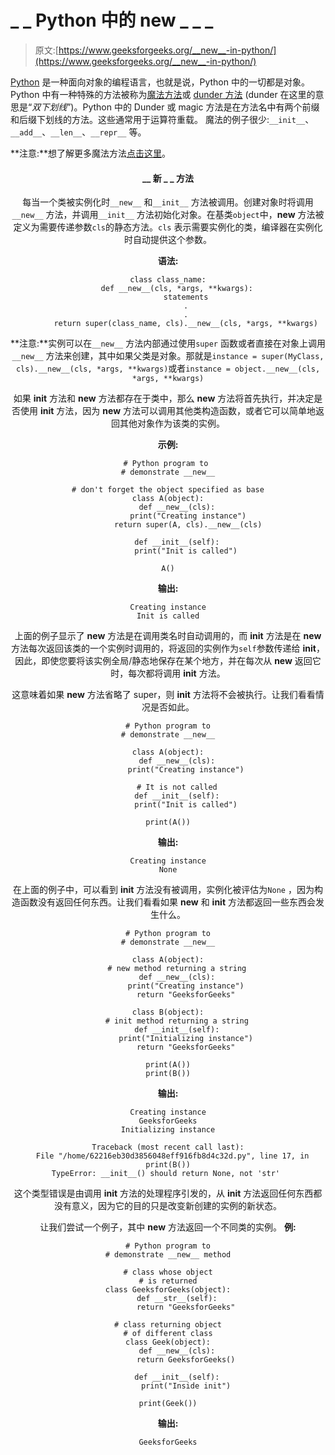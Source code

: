 # _ _ Python 中的 new _ _ _

> 原文:[https://www.geeksforgeeks.org/__new__-in-python/](https://www.geeksforgeeks.org/__new__-in-python/)

[Python](https://www.geeksforgeeks.org/python-programming-language/) 是一种面向对象的编程语言，也就是说，Python 中的一切都是对象。Python 中有一种特殊的方法被称为[魔法方法](https://www.geeksforgeeks.org/dunder-magic-methods-python/)或 [dunder 方法](https://www.geeksforgeeks.org/dunder-magic-methods-python/) (dunder 在这里的意思是“*双下划线*”)。Python 中的 Dunder 或 magic 方法是在方法名中有两个前缀和后缀下划线的方法。这些通常用于运算符重载。
魔法的例子很少:`__init__`、`__add__`、`__len__`、`__repr__` 等。

**注意:**想了解更多魔法方法[点击这里](https://www.geeksforgeeks.org/dunder-magic-methods-python/)。

<center>

#### __ 新 _ _ 方法

每当一个类被实例化时`__new__` 和`__init__` 方法被调用。创建对象时将调用`__new__` 方法，并调用`__init__` 方法初始化对象。在基类`object`中，__new__ 方法被定义为需要传递参数`cls`的静态方法。`cls` 表示需要实例化的类，编译器在实例化时自动提供这个参数。

**语法:**

```
class class_name:
    def __new__(cls, *args, **kwargs):
        statements
        .
        .
        return super(class_name, cls).__new__(cls, *args, **kwargs)

```

**注意:**实例可以在`__new__` 方法内部通过使用`super` 函数或者直接在对象上调用`__new__` 方法来创建，其中如果父类是对象。那就是`instance = super(MyClass, cls).__new__(cls, *args, **kwargs)`或者`instance = object.__new__(cls, *args, **kwargs)`

如果 __init__ 方法和 __new__ 方法都存在于类中，那么 __new__ 方法将首先执行，并决定是否使用 __init__ 方法，因为 __new__ 方法可以调用其他类构造函数，或者它可以简单地返回其他对象作为该类的实例。

**示例:**

```
# Python program to 
# demonstrate __new__

# don't forget the object specified as base
class A(object):
    def __new__(cls):
         print("Creating instance")
         return super(A, cls).__new__(cls)

    def __init__(self):
        print("Init is called")

A()
```

**输出:**

```
Creating instance
Init is called

```

上面的例子显示了 __new__ 方法是在调用类名时自动调用的，而 __init__ 方法是在 __new__ 方法每次返回该类的一个实例时调用的，将返回的实例作为`self`参数传递给 __init__，因此，即使您要将该实例全局/静态地保存在某个地方，并在每次从 __new__ 返回它时，每次都将调用 __init__ 方法。

这意味着如果 __new__ 方法省略了 super，则 __init__ 方法将不会被执行。让我们看看情况是否如此。

```
# Python program to
# demonstrate __new__

class A(object):
    def __new__(cls):
        print("Creating instance")

    # It is not called
    def __init__(self):
        print("Init is called")

print(A())
```

**输出:**

```
Creating instance
None

```

在上面的例子中，可以看到 **__init__** 方法没有被调用，实例化被评估为`None` ，因为构造函数没有返回任何东西。让我们看看如果 __new__ 和 __init__ 方法都返回一些东西会发生什么。

```
# Python program to
# demonstrate __new__

class A(object):
    # new method returning a string
    def __new__(cls):
        print("Creating instance")
        return "GeeksforGeeks"

class B(object):
    # init method returning a string
    def __init__(self):
        print("Initializing instance")
        return "GeeksforGeeks"

print(A())
print(B())
```

**输出:**

```
Creating instance
GeeksforGeeks
Initializing instance

```

```
Traceback (most recent call last):
  File "/home/62216eb30d3856048eff916fb8d4c32d.py", line 17, in print(B())
TypeError: __init__() should return None, not 'str' 
```

这个类型错误是由调用 __init__ 方法的处理程序引发的，从 __init__ 方法返回任何东西都没有意义，因为它的目的只是改变新创建的实例的新状态。

让我们尝试一个例子，其中 __new__ 方法返回一个不同类的实例。
**例:**

```
# Python program to
# demonstrate __new__ method

# class whose object
# is returned
class GeeksforGeeks(object):
    def __str__(self):
        return "GeeksforGeeks"

# class returning object
# of different class
class Geek(object):
    def __new__(cls):
        return GeeksforGeeks()

    def __init__(self):
        print("Inside init")

print(Geek())
```

**输出:**

```
GeeksforGeeks

```

</center>